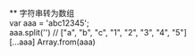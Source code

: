 ** 字符串转为数组   
    var aaa = 'abc12345';  
    aaa.split('') // ["a", "b", "c", "1", "2", "3", "4", "5"]  
    [...aaa] 
    Array.from(aaa)